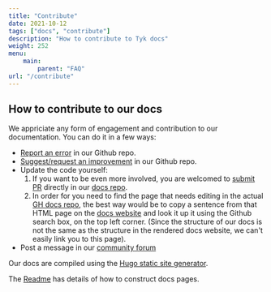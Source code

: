 ```yaml
---
title: "Contribute"
date: 2021-10-12
tags: ["docs", "contribute"]
description: "How to contribute to Tyk docs"
weight: 252
menu:
    main:
        parent: "FAQ"
url: "/contribute"
---
```



## How to contribute to our docs

We appriciate any form of engagement and contribution to our documentation. You can do it in a few ways:
- [Report an error](https://github.com/TykTechnologies/tyk-docs/issues) in our Github repo.
- [Suggest/request an improvement](https://github.com/TykTechnologies/tyk-docs/issues) in our Github repo.
- Update the code yourself:
  1. If you want to be even more involved, you are welcomed to [submit PR](https://github.com/TykTechnologies/tyk-docs/pulls) directly in our [docs repo](https://github.com/TykTechnologies/tyk-docs/).
  2. In order for you need to find the page that needs editing in the actual [GH docs repo](https://github.com/TykTechnologies/tyk-docs/), the best way would be to copy a sentence from that HTML page on the [docs website](tyk.io/docs) and look it up it using the Github search box, on the top left corner. (Since the structure of our docs is not the same as the structure in the rendered docs website, we can't easily link you to this page).
- Post a message in our [community forum](https://community.tyk.io/)

Our docs are compiled using the [Hugo static site generator](https://gohugo.io/).

The [Readme](https://github.com/TykTechnologies/tyk-docs#readme) has details of how to construct docs pages.

